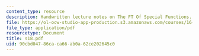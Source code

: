 ```yaml
---
content_type: resource
description: Handwritten lecture notes on The FT Of Special Functions.
file: https://ol-ocw-studio-app-production.s3.amazonaws.com/courses/16-01-unified-engineering-i-ii-iii-iv-fall-2005-spring-2006/90cbd04786caca66ab0a62ce202645c0_s18.pdf
file_type: application/pdf
resourcetype: Document
title: s18.pdf
uid: 90cbd047-86ca-ca66-ab0a-62ce202645c0
---
```

